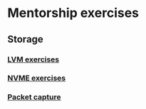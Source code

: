 # Mentorship exercises

## Storage

### [LVM exercises](https://github.com/jonathanbrenes/mentorship/blob/main/storage.md#storage--lvm)
### [NVME exercises](https://github.com/jonathanbrenes/mentorship/blob/main/storage.md#storage--nvme) 
### [Packet capture](https://github.com/jonathanbrenes/mentorship/blob/main/packetcapture.md#packet-capture)
